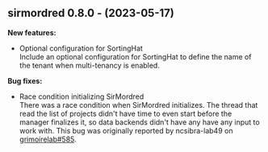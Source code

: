 ## sirmordred 0.8.0 - (2023-05-17)

**New features:**

 * Optional configuration for SortingHat\
   Include an optional configuration for SortingHat to define the name of
   the tenant when multi-tenancy is enabled.

**Bug fixes:**

 * Race condition initializing SirMordred\
   There was a race condition when SirMordred initializes. The thread
   that read the list of projects didn't have time to even start before
   the manager finalizes it, so data backends didn't have any have any
   input to work with. This bug was originally reported by ncsibra-lab49
   on
   [grimoirelab#585](https://github.com/chaoss/grimoirelab/issues/585).

